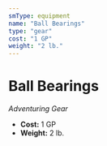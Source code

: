 ```yaml
---
smType: equipment
name: "Ball Bearings"
type: "gear"
cost: "1 GP"
weight: "2 lb."
---
```


# Ball Bearings
*Adventuring Gear*

- **Cost:** 1 GP
- **Weight:** 2 lb.
